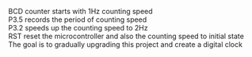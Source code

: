 BCD counter starts with 1Hz counting speed  
P3.5 records the period of counting speed  
P3.2 speeds up the counting speed to 2Hz  
RST reset the microcontroller and also the counting speed to initial state  
The goal is to gradually upgrading this project and create a digital clock
